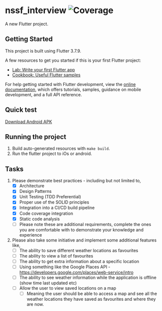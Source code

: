 # nssf_interview ![Coverage](https://raw.githubusercontent.com/wizlif/flutter_interview/master/resources/coverage_badge.svg)

A new Flutter project.

## Getting Started

This project is built using Flutter 3.7.9.

A few resources to get you started if this is your first Flutter project:

- [Lab: Write your first Flutter app](https://docs.flutter.dev/get-started/codelab)
- [Cookbook: Useful Flutter samples](https://docs.flutter.dev/cookbook)

For help getting started with Flutter development, view the
[online documentation](https://docs.flutter.dev/), which offers tutorials,
samples, guidance on mobile development, and a full API reference.

## Quick test
[Download Android APK](https://raw.githubusercontent.com/wizlif/flutter_interview/master/resources/app-release.apk?sanitize=true)

## Running the project

1. Build auto-generated resources with `make build`.
2. Run the flutter project to iOs or android. 

## Tasks

1. Please demonstrate best practices - including but not limited to,
    + [x] Architecture
    + [x] Design Patterns
    + [x] Unit Testing (TDD Preferential)
    + [x] Proper use of the SOLID principles
    + [x] Integration into a CI/CD build pipeline
    + [x] Code coverage integration
    + [x] Static code analysis
    + [ ] Please note these are additional requirements, complete the ones you are comfortable with to demonstrate your knowledge and experience
2. Please also take some initiative and implement some additional features like,
    + [ ] The ability to save different weather locations as favourites
    + [ ] The ability to view a list of favourites
    + [ ] The ability to get extra information about a specific location
    + [ ] Using something like the Google Places API - https://developers.google.com/places/web-service/intro
    + [ ] The ability to see weather information while the application is offline (show time last updated etc)
    + [ ] Allow the user to view saved locations on a map
        + [ ] Meaning the user should be able to access a map and see all the weather locations they have saved as favourites and where they are now.
